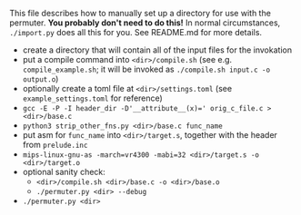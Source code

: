 This file describes how to manually set up a directory for use with the permuter.
**You probably don't need to do this!** In normal circumstances, `./import.py`
does all this for you. See README.md for more details.

* create a directory that will contain all of the input files for the invokation
* put a compile command into `<dir>/compile.sh` (see e.g. `compile_example.sh`; it will be invoked as `./compile.sh input.c -o output.o`)
* optionally create a toml file at `<dir>/settings.toml` (see `example_settings.toml` for reference)
* `gcc -E -P -I header_dir -D'__attribute__(x)=' orig_c_file.c > <dir>/base.c`
* `python3 strip_other_fns.py <dir>/base.c func_name`
* put asm for `func_name` into `<dir>/target.s`, together with the header from `prelude.inc`
* `mips-linux-gnu-as -march=vr4300 -mabi=32 <dir>/target.s -o <dir>/target.o`
* optional sanity check:
  - `<dir>/compile.sh <dir>/base.c -o <dir>/base.o`
  - `./permuter.py <dir> --debug`
* `./permuter.py <dir>`
